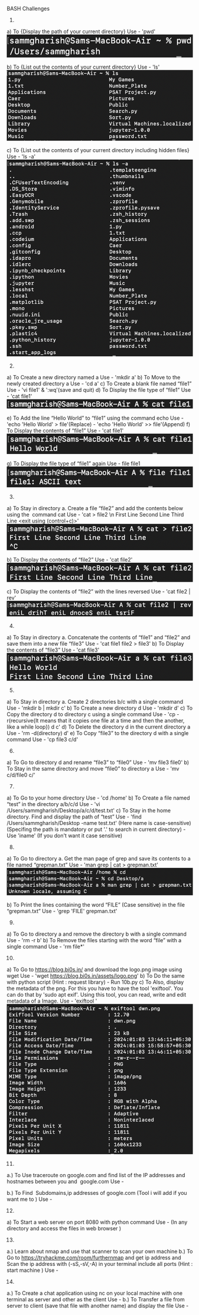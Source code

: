 BASH Challenges

1. 
a) To {Display the path of your current directory} Use - 'pwd'
![output](Screenshots/1a.png)

b) To {List out the contents of your current directory} Use - 'ls'
![output](Screenshots/1b.png)

c) To {List out the contents of your current directory including hidden files} Use - 'ls -a'
![output](Screenshots/1c.png)

2. 
a) To Create a new directory named a Use - 'mkdir a'
b) To Move to the newly created directory a Use - 'cd a'
c) To Create a blank file named “file1” Use - 'vi file1' & ':wq'(save and quit)
d) To Display the file type of “file1” Use - 'cat file1'
![output](Screenshots/2d.png)

e) To Add the line “Hello World” to “file1” using the command echo Use - 'echo 'Hello World' > file'(Replace)
                                                                       - 'echo 'Hello World' >> file'(Append)
f) To Display the contents of “file1” Use - 'cat file1'
![output](Screenshots/2f.png)

g) To Display the file type of “file1” again Use - file file1
![output](Screenshots/2g.png)

3. 
a) To Stay in directory a. Create a file “file2” and add the contents below using the  command cat Use - 'cat > file2 \n First Line Second Line Third Line <exit using (control+c)>'
![output](Screenshots/3a.png)

b) To Display the contents of “file2” Use - 'cat file2'
![output](Screenshots/3b.png)

c) To Display the contents of “file2” with the lines reversed Use - 'cat file2 | rev'
![output](Screenshots/3c.png)

4. 
a) To Stay in directory a. Concatenate the contents of “file1” and “file2” and save them into a new file “file3” Use - 'cat file1 file2 > file3'
b) To Display the contents of “file3” Use - 'cat file3'
![output](Screenshots/4b.png)

5. 
a) To Stay in directory a. Create 2 directories b/c with a single command Use - 'mkdir b | mkdir c'
b) To Create a new directory d Use - 'mkdir d'
c) To Copy the directory d to directory c using a single command Use - 'cp -r(recursive{It means that it copies one file at a time and then the another, like a while loop}) d c'
d) To Delete the directory d in the current directory a Use - 'rm -d(directory) d'
e) To Copy “file3” to the directory d with a single command Use - 'cp file3 c/d'

6. 
a) To Go to directory d and rename “file3” to “file0” Use - 'mv file3 file0'
b) To Stay in the same directory and move “file0” to directory a Use - 'mv c/d/file0 c/'

7. 
a) To Go to your home directory Use - 'cd /home'
b) To Create a file named “test” in the directory a/b/c/d Use - 'vi /Users/sammgharish/Desktop/a/c/d/test.txt'
c) To Stay in the home directory. Find and display the path of “test” Use - 'find /Users/sammgharish/Desktop -name test.txt' (Here name is case-sensitive) (Specifing the path is mandatory or put '.' to search in current directory)
                                                                          - Use 'iname' (If you don't want it case sensitive)

8. 
a) To Go to directory a. Get the man page of grep and save its contents to a file named “grepman.txt” Use - 'man grep | cat > grepman.txt'
![output](Screenshots/8a.png)

b) To Print the lines containing the word “FILE” (Case sensitive) in the file “grepman.txt” Use - 'grep 'FILE' grepman.txt'

9. 
a) To Go to directory a and remove the directory b with a single command Use - 'rm -r b'
b) To Remove the files starting with the word “file” with a single command Use - 'rm file*'

10. 
a) To Go to https://blog.bi0s.in/ and download the logo.png image using wget Use - 'wget https://blog.bi0s.in/assets/logo.png'
b) To Do the same with python script (Hint : request library) - Run 10b.py
c) To Also, display the metadata of the png. 
For this you have to have the tool 'exiftool'. You can do that by 'sudo apt exif'. Using this tool, you can read, write and edit metadata of a Image.
Use - 'exiftool <image>'
![output](Screenshots/10c.png)

11. 
a.) To Use traceroute on google.com and find list of the IP addresses and hostnames between you and  google.com Use - 

b.) To Find  Subdomains,ip addresses of google.com (Tool i will add if you want me to ) Use - 

12. 
a) To Start a web server on port 8080 with python command Use - 
(In any directory and access the files in web browser )

13. 
a.) Learn about nmap and use that scanner to scan your own machine
b.) To Go to https://tryhackme.com/room/furthernmap and get ip address and Scan the ip address with (-sS,-sV,-A) in your terminal include all ports (Hint : start machine ) Use - 

14. 
a.) To Create a chat application using nc on your local machine with one terminal as server and other as the client Use - 
b.) To Transfer a file from server to client (save that file with another name) and display the file Use - 